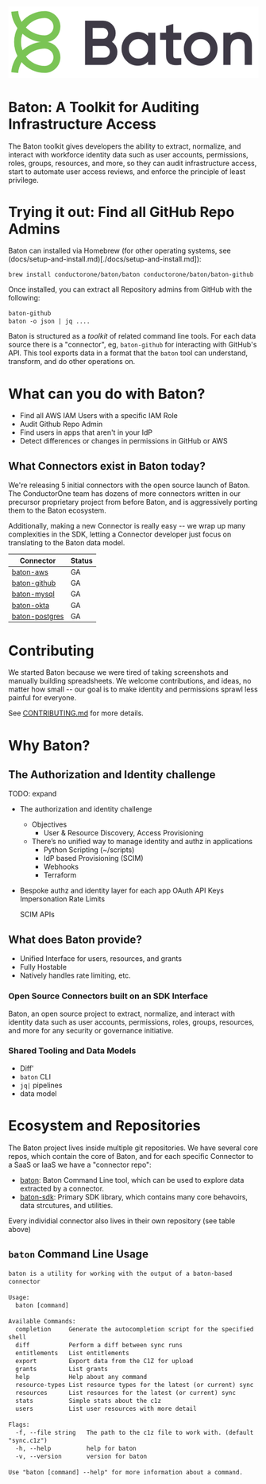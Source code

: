 
![Baton Logo](./docs/images/baton-logo.png)

# Baton: A Toolkit for Auditing Infrastructure Access

The Baton toolkit gives developers the ability to extract, normalize, and interact with workforce identity data such as user accounts, permissions, roles, groups, resources, and more, so they can audit infrastructure access, start to automate user access reviews, and enforce the principle of least privilege. 

# Trying it out: Find all GitHub Repo Admins

Baton can installed via Homebrew (for other operating systems, see (docs/setup-and-install.md)[./docs/setup-and-install.md]):
```
brew install conductorone/baton/baton conductorone/baton/baton-github
```

Once installed, you can extract all Repository admins from GitHub with the following:

```
baton-github 
baton -o json | jq ....
```

Baton is structured as a _toolkit_ of related command line tools.  For each data source there is a "connector", eg, `baton-github` for interacting with GitHub's API.  This tool exports data in a format that the `baton` tool can understand, transform, and do other operations on.

# What can you do with Baton?

- Find all AWS IAM Users with a specific IAM Role
- Audit Github Repo Admin
- Find users in apps that aren't in your IdP
- Detect differences or changes in permissions in GitHub or AWS

## What Connectors exist in Baton today?

We're releasing 5 initial connectors with the open source launch of Baton.  The ConductorOne team has dozens of more connectors written in our precursor proprietary project from before Baton, and is aggressively porting them to the Baton ecosystem.

Additionally, making a new Connector is really easy -- we wrap up many complexities in the SDK, letting a Connector developer just focus on translating to the Baton data model.

| Connector                | Status     |
|--------------------------|------------|
| [baton-aws](https://github.com/ConductorOne/baton-aws) |   GA   |
| [baton-github](https://github.com/ConductorOne/baton-github) |   GA   |
| [baton-mysql](https://github.com/ConductorOne/baton-github) |   GA   |
| [baton-okta](https://github.com/ConductorOne/baton-okta) |   GA   |
| [baton-postgres](https://github.com/ConductorOne/baton-github) |   GA   |

# Contributing

We started Baton because we were tired of taking screenshots and manually building spreadsheets.  We welcome contributions, and ideas, no matter how small -- our goal is to make identity and permissions sprawl less painful for everyone.

See [CONTRIBUTING.md](./CONTRIBUTING.md) for more details.

# Why Baton?

## The Authorization and Identity challenge

TODO: expand
- The authorization and identity challenge
  - Objectives
    - User & Resource Discovery, Access Provisioning
  - There’s no unified way to manage identity and authz in applications
    - Python Scripting (~/scripts)
    - IdP based Provisioning (SCIM)
    - Webhooks
    - Terraform
- Bespoke authz and identity layer for each app
    OAuth
    API Keys
    Impersonation
    Rate Limits

    SCIM
    APIs

## What does Baton provide?

- Unified Interface for users, resources, and grants
- Fully Hostable
- Natively handles rate limiting, etc.

### Open Source Connectors built on an SDK Interface  

Baton, an open source project to extract, normalize, and interact with identity data such as user accounts, permissions, roles, groups, resources, and more for any security or governance initiative.

### Shared Tooling and Data Models
 - Diff'
 - `baton` CLI
 - `jq|` pipelines
 - data model

# Ecosystem and Repositories 

The Baton project lives inside multiple git repositories.  We have several core repos, which contain the core of Baton, and for each specific Connector to a SaaS or IaaS we have a "connector repo":

- [baton](https://github.com/ConductorOne/baton): Baton Command Line tool, which can be used to explore data extracted by a connector.
- [baton-sdk](https://github.com/ConductorOne/baton-sdk): Primary SDK library, which contains many core behavoirs, data strcutures, and utilities. 

Every individial connector also lives in their own repository (see table above)

## `baton` Command Line Usage

```
baton is a utility for working with the output of a baton-based connector

Usage:
  baton [command]

Available Commands:
  completion     Generate the autocompletion script for the specified shell
  diff           Perform a diff between sync runs
  entitlements   List entitlements
  export         Export data from the C1Z for upload
  grants         List grants
  help           Help about any command
  resource-types List resource types for the latest (or current) sync
  resources      List resources for the latest (or current) sync
  stats          Simple stats about the c1z
  users          List user resources with more detail

Flags:
  -f, --file string   The path to the c1z file to work with. (default "sync.c1z")
  -h, --help          help for baton
  -v, --version       version for baton

Use "baton [command] --help" for more information about a command.
```
